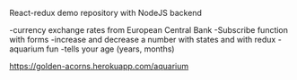 React-redux demo repository with NodeJS backend

-currency exchange rates from European Central Bank
-Subscribe function with forms
-increase and decrease a number with states and with redux
-aquarium fun
-tells your age (years, months)

https://golden-acorns.herokuapp.com/aquarium

